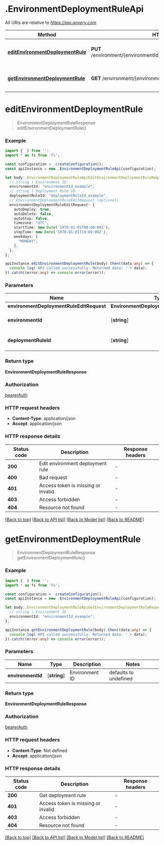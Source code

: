# .EnvironmentDeploymentRuleApi

All URIs are relative to *https://api.qovery.com*

Method | HTTP request | Description
------------- | ------------- | -------------
[**editEnvironmentDeploymentRule**](EnvironmentDeploymentRuleApi.md#editEnvironmentDeploymentRule) | **PUT** /environment/{environmentId}/deploymentRule/{deploymentRuleId} | Edit an environment deployment rule
[**getEnvironmentDeploymentRule**](EnvironmentDeploymentRuleApi.md#getEnvironmentDeploymentRule) | **GET** /environment/{environmentId}/deploymentRule | Get environment deployment rule


# **editEnvironmentDeploymentRule**
> EnvironmentDeploymentRuleResponse editEnvironmentDeploymentRule()


### Example


```typescript
import {  } from '';
import * as fs from 'fs';

const configuration = .createConfiguration();
const apiInstance = new .EnvironmentDeploymentRuleApi(configuration);

let body:.EnvironmentDeploymentRuleApiEditEnvironmentDeploymentRuleRequest = {
  // string | Environment ID
  environmentId: "environmentId_example",
  // string | Deployment Rule ID
  deploymentRuleId: "deploymentRuleId_example",
  // EnvironmentDeploymentRuleEditRequest (optional)
  environmentDeploymentRuleEditRequest: {
    autoDeploy: true,
    autoDelete: false,
    autoStop: false,
    timezone: "UTC",
    startTime: new Date('1970-01-01T08:00:00Z'),
    stopTime: new Date('1970-01-01T19:00:00Z'),
    weekdays: [
      "MONDAY",
    ],
  },
};

apiInstance.editEnvironmentDeploymentRule(body).then((data:any) => {
  console.log('API called successfully. Returned data: ' + data);
}).catch((error:any) => console.error(error));
```


### Parameters

Name | Type | Description  | Notes
------------- | ------------- | ------------- | -------------
 **environmentDeploymentRuleEditRequest** | **EnvironmentDeploymentRuleEditRequest**|  |
 **environmentId** | [**string**] | Environment ID | defaults to undefined
 **deploymentRuleId** | [**string**] | Deployment Rule ID | defaults to undefined


### Return type

**EnvironmentDeploymentRuleResponse**

### Authorization

[bearerAuth](README.md#bearerAuth)

### HTTP request headers

 - **Content-Type**: application/json
 - **Accept**: application/json


### HTTP response details
| Status code | Description | Response headers |
|-------------|-------------|------------------|
**200** | Edit environment deployment rule |  -  |
**400** | Bad request |  -  |
**401** | Access token is missing or invalid |  -  |
**403** | Access forbidden |  -  |
**404** | Resource not found |  -  |

[[Back to top]](#) [[Back to API list]](README.md#documentation-for-api-endpoints) [[Back to Model list]](README.md#documentation-for-models) [[Back to README]](README.md)

# **getEnvironmentDeploymentRule**
> EnvironmentDeploymentRuleResponse getEnvironmentDeploymentRule()


### Example


```typescript
import {  } from '';
import * as fs from 'fs';

const configuration = .createConfiguration();
const apiInstance = new .EnvironmentDeploymentRuleApi(configuration);

let body:.EnvironmentDeploymentRuleApiGetEnvironmentDeploymentRuleRequest = {
  // string | Environment ID
  environmentId: "environmentId_example",
};

apiInstance.getEnvironmentDeploymentRule(body).then((data:any) => {
  console.log('API called successfully. Returned data: ' + data);
}).catch((error:any) => console.error(error));
```


### Parameters

Name | Type | Description  | Notes
------------- | ------------- | ------------- | -------------
 **environmentId** | [**string**] | Environment ID | defaults to undefined


### Return type

**EnvironmentDeploymentRuleResponse**

### Authorization

[bearerAuth](README.md#bearerAuth)

### HTTP request headers

 - **Content-Type**: Not defined
 - **Accept**: application/json


### HTTP response details
| Status code | Description | Response headers |
|-------------|-------------|------------------|
**200** | Get deployment rule |  -  |
**401** | Access token is missing or invalid |  -  |
**403** | Access forbidden |  -  |
**404** | Resource not found |  -  |

[[Back to top]](#) [[Back to API list]](README.md#documentation-for-api-endpoints) [[Back to Model list]](README.md#documentation-for-models) [[Back to README]](README.md)


